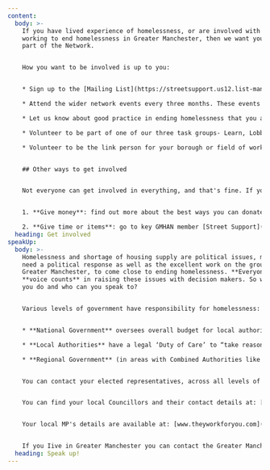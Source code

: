 ```yaml
---
content:
  body: >-
    If you have lived experience of homelessness, or are involved with a project
    working to end homelessness in Greater Manchester, then we want you to be a
    part of the Network. 


    How you want to be involved is up to you:


    * Sign up to the [Mailing List](https://streetsupport.us12.list-manage.com/subscribe?u=da9a1d4bb2b1a69a981456972&id=3c6ae13085) to hear about new events and activities

    * Attend the wider network events every three months. These events are advertised in our [News And Events](/news-and-events) page.

    * Let us know about good practice in ending homelessness that you are involved in, or a problem you've spotted that you don't think is being addressed by contacting [info@gmhan.net](mailto:info@gmhan.net). 

    * Volunteer to be part of one of our three task groups- Learn, Lobby & Deliver. Email us at [info@gmhan.net](mailto:info@gmhan.net) to find out more about how to join one of the groups

    * Volunteer to be the link person for your borough or field of work. See which areas we're looking for representatives from on the [About](/about) page under 'Who is involved in the HAN?


    ## Other ways to get involved


    Not everyone can get involved in everything, and that's fine. If you live, work or visit Greater Manchester and are concerned about rising homelessness around you, you may prefer to:


    1. **Give money**: find out more about the best ways you can donate to ending homelessness [here](/give)

    2. **Give time or items**: go to key GMHAN member [Street Support](https://streetsupport.net) to see what volunteering opportunities or need for items there are in your area
  heading: Get involved
speakUp:
  body: >-
    Homelessness and shortage of housing supply are political issues, meaning we
    need a political response as well as the excellent work on the ground across
    Greater Manchester, to come close to ending homelessness. **Everyone's**
    **voice counts** in raising these issues with decision makers. So what can
    you do and who can you speak to?


    Various levels of government have responsibility for homelessness:


    * **National Government** oversees overall budget for local authorities, regulations around house building, housing benefits rates and policies on welfare, employment, the private rented sector and legal aid, changes to which can result in someone becoming threatened with homelessness.

    * **Local Authorities** have a legal ‘Duty of Care’ to “take reasonable steps to help prevent any eligible person (regardless of priority need status, intentionality and whether they have a local connection) who is threatened with homelessness from becoming homeless”. As of 2010, this does not include people with no recourse to public funds (people seeking asylum or those who came to the UK from outside of the European Economic Area). Local councils also have responsibility for local homelessness budgets, setting spending priorities for temporary housing, mental health support and outreach services as well as funding for local homelessness support charities.

    * **Regional Government** (in areas with Combined Authorities like Greater Manchester), have limited responsibility for homelessness, but their elected Mayors have taken a political responsibility for making sure the issues surrounding homelessness are focused on locally. For the first time, Combined Authorities have been given funds from Central Government to run programmes across their city regions, such as in GM for Housing First, Social Impact Bonds and night shelters helping people move off the streets into stable accommodation.


    You can contact your elected representatives, across all levels of government, to ensure they are keeping housing and the issues surrounding homelessness at the top of their political agenda. You can use our '[National Asks](https://gmhan.netlify.com/assets/uploads/gmhan-advisory-board-terms-of-reference.pdf)'  as a guide or just tell them how you feel about homelessness and your experiences of being unhoused in their area.


    You can find your local Councillors and their contact details at: [www.gov.uk/find-your-local-councillors](http://www.gov.uk/find-your-local-councillors)


    Your local MP's details are available at: [www.theyworkforyou.com](http://www.theyworkforyou.com)


    If you Iive in Greater Manchester you can contact the Greater Manchester Mayor at: [the.mayor@greatermanchester-ca.gov.uk](mailto:the.mayor@greatermanchester-ca.gov.uk)
  heading: Speak up!
---
```

